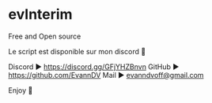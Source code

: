 # evInterim

Free and Open source

Le script est disponible sur mon discord 🙂

Discord  ▶  https://discord.gg/GFjYHZBnvn
GitHub   ▶  https://github.com/EvannDV
Mail     ▶  evanndvoff@gmail.com

Enjoy 🙂
